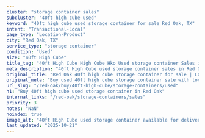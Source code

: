 ```yaml
---
cluster: "storage container sales"
subcluster: "40ft high cube used"
keyword: "40ft high cube used storage container for sale Red Oak, TX"
intent: "Transactional-Local"
page_type: "Location-Product"
city: "Red Oak, TX"
service_type: "storage container"
condition: "Used"
size: "40ft High Cube"
title_tag: "40ft High Cube High Cube Hko Used storage container Sales in Red Oak | LC Container"
meta_description: "40ft High Cube used storage container sales in Red Oak. High cube containers with extra height. Fast delivery, competitive pricing. Serving storage containers area. Quote ID: PLQ. Call (214) 524-4168 for your free quote today."
original_title: "Red Oak 40ft high cube storage container for sale | LC"
original_meta: "Buy used 40ft high cube storage container sale with local delivery in Red Oak, TX. LC Container — local Since 2003. Request a fast quote today."
url_slug: "/red-oak/buy/40ft-high-cube/storage-containers/used"
h1: "Buy 40ft high cube used storage container in Red Oak"
internal_links: "/red-oak/storage-containers/sales"
priority: 3
notes: "NaN"
noindex: true
image_alt: "40ft High Cube used storage container available for delivery in Red Oak"
last_updated: "2025-10-21"
---
```


<!-- TODO: Add unique city/inventory copy, images, and internal links here. -->
